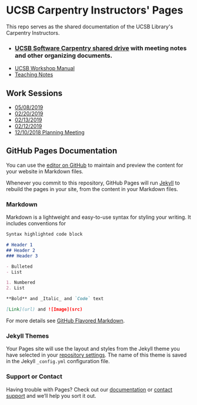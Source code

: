 # UCSB Carpentry Instructors' Pages

This repo serves as the shared documentation of the UCSB Library's Carpentry Instructors.

* ### [UCSB Software Carpentry shared drive](https://drive.google.com/drive/folders/0AH4FCTIaX9AXUk9PVA) with meeting notes and other organizing documents.
* [UCSB Workshop Manual](workshopmanual.md)
* [Teaching Notes](teachingnotes.md)

## Work Sessions
* [05/08/2019](20190508.md)
* [02/20/2019](20190220.md)
* [02/13/2019](20190213.md)
* [02/12/2019](20190212.md)
* [12/10/2018 Planning Meeting](20181210-meeting.md)

## GitHub Pages Documentation

You can use the [editor on GitHub](https://github.com/UCSBCarpentry/instructors/edit/master/README.md) to maintain and preview the content for your website in Markdown files.

Whenever you commit to this repository, GitHub Pages will run [Jekyll](https://jekyllrb.com/) to rebuild the pages in your site, from the content in your Markdown files.

### Markdown

Markdown is a lightweight and easy-to-use syntax for styling your writing. It includes conventions for

```markdown
Syntax highlighted code block

# Header 1
## Header 2
### Header 3

- Bulleted
- List

1. Numbered
2. List

**Bold** and _Italic_ and `Code` text

[Link](url) and ![Image](src)
```

For more details see [GitHub Flavored Markdown](https://guides.github.com/features/mastering-markdown/).

### Jekyll Themes

Your Pages site will use the layout and styles from the Jekyll theme you have selected in your [repository settings](https://github.com/UCSBCarpentry/instructors/settings). The name of this theme is saved in the Jekyll `_config.yml` configuration file.

### Support or Contact

Having trouble with Pages? Check out our [documentation](https://help.github.com/categories/github-pages-basics/) or [contact support](https://github.com/contact) and we’ll help you sort it out.

